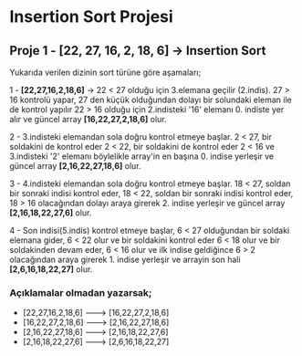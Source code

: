 # Insertion Sort Projesi

## Proje 1 - [22, 27, 16, 2, 18, 6] -> Insertion Sort

Yukarıda verilen dizinin sort türüne göre aşamaları;

1 - **[22,27,16,2,18,6]** -> 22 < 27 olduğu için 3.elemana geçilir (2.indis). 27 > 16 kontrolü yapar, 27 den küçük olduğundan dolayı bir solundaki eleman ile de kontrol yapılır 22 > 16 olduğu için 2.indisteki '16' elemanı 0. indiste yer alır ve güncel array **[16,22,27,2,18,6]** olur.

2 - 3.indisteki elemandan sola doğru kontrol etmeye başlar. 2 < 27, bir soldakini de kontrol eder 2 < 22, bir soldakini de kontrol eder 2 < 16 ve 3.indisteki '2' elemanı böylelikle array'in en başına 0. indise yerleşir ve güncel array **[2,16,22,27,18,6]** olur.

3 - 4.indisteki elemandan sola doğru kontrol etmeye başlar. 18 < 27, soldan bir sonraki indisi kontrol eder, 18 < 22, soldan bir sonraki indisi kontrol eder, 18 > 16 olacağından dolayı araya girerek 2. indise yerleşir ve güncel array **[2,16,18,22,27,6]** olur.

4 - Son indisi(5.indis) kontrol etmeye başlar, 6 < 27 olduğundan bir soldaki elemana gider, 6 < 22 olur ve bir soldakini kontrol eder 6 < 18 olur ve bir soldakinden devam eder, 6 < 16 olur ve ilk indise geldiğince 6 > 2 olacağından araya girerek 1. indise yerleşir ve arrayin son hali **[2,6,16,18,22,27]** olur.

### Açıklamalar olmadan yazarsak;
- [22,27,16,2,18,6] ---> [16,22,27,2,18,6]
- [16,22,27,2,18,6] ---> [2,16,22,27,18,6]
- [2,16,22,27,18,6] ---> [2,16,18,22,27,6]
- [2,16,18,22,27,6] ---> [2,6,16,18,22,27]

